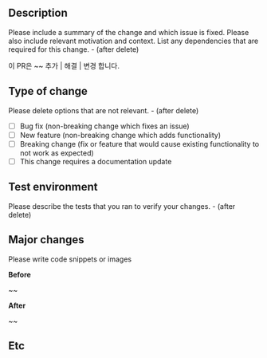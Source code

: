 ## Description

Please include a summary of the change and which issue is fixed. Please also include relevant motivation and context. List any dependencies that are required for this change. - (after delete)

이 PR은 ~~ 추가 | 해결 | 변경 합니다.

## Type of change

Please delete options that are not relevant. - (after delete)

- [ ] Bug fix (non-breaking change which fixes an issue)
- [ ] New feature (non-breaking change which adds functionality)
- [ ] Breaking change (fix or feature that would cause existing functionality to not work as expected)
- [ ] This change requires a documentation update

## Test environment

Please describe the tests that you ran to verify your changes. - (after delete)


## Major changes

Please write code snippets or images

**Before**

~~

**After**

~~

## Etc